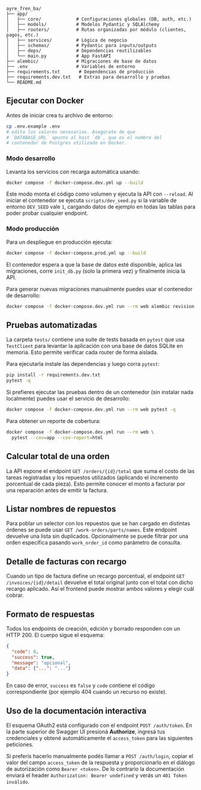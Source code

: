 ```
ayre_fren_ba/
├── app/
│   ├── core/             # Configuraciones globales (DB, auth, etc.)
│   ├── models/           # Modelos Pydantic y SQLAlchemy
│   ├── routers/          # Rutas organizadas por módulo (clientes, pagos, etc.)
│   ├── services/         # Lógica de negocio
│   ├── schemas/          # Pydantic para inputs/outputs
│   ├── deps/             # Dependencias reutilizables
│   └── main.py           # App FastAPI
├── alembic/              # Migraciones de base de datos
├── .env                  # Variables de entorno
├── requirements.txt       # Dependencias de producción
├── requirements.dev.txt   # Extras para desarrollo y pruebas
└── README.md
```

## Ejecutar con Docker

Antes de iniciar crea tu archivo de entorno:

```bash
cp .env.example .env
# edita los valores necesarios. Asegúrate de que
# `DATABASE_URL` apunte al host `db`, que es el nombre del
# contenedor de Postgres utilizado en Docker.
```

### Modo desarrollo

Levanta los servicios con recarga automática usando:

```bash
docker compose -f docker-compose.dev.yml up --build
```

Este modo monta el código como volumen y ejecuta la API con `--reload`.
Al iniciar el contenedor se ejecuta `scripts/dev_seed.py` si la variable
de entorno `DEV_SEED` vale `1`, cargando datos de ejemplo en todas las
tablas para poder probar cualquier endpoint.

### Modo producción

Para un despliegue en producción ejecuta:

```bash
docker compose -f docker-compose.prod.yml up --build
```

El contenedor espera a que la base de datos esté disponible, aplica las
migraciones, corre `init_db.py` (solo la primera vez) y finalmente inicia la
API.

Para generar nuevas migraciones manualmente puedes usar el contenedor de desarrollo:

```bash
docker compose -f docker-compose.dev.yml run --rm web alembic revision --autogenerate -m "mensaje"
```

## Pruebas automatizadas

La carpeta `tests/` contiene una suite de tests basada en `pytest` que usa
`TestClient` para levantar la aplicación con una base de datos SQLite en
memoria. Esto permite verificar cada router de forma aislada.

Para ejecutarla instale las dependencias y luego corra `pytest`:

```bash
pip install -r requirements.dev.txt
pytest -q
```

Si prefieres ejecutar las pruebas dentro de un contenedor (sin instalar nada
localmente) puedes usar el servicio de desarrollo:

```bash
docker compose -f docker-compose.dev.yml run --rm web pytest -q
```

Para obtener un reporte de cobertura:

```bash
docker compose -f docker-compose.dev.yml run --rm web \
  pytest --cov=app --cov-report=html
```

## Calcular total de una orden

La API expone el endpoint `GET /orders/{id}/total` que suma el costo de las tareas registradas y los repuestos utilizados (aplicando el incremento porcentual de cada pieza). Esto permite conocer el monto a facturar por una reparación antes de emitir la factura.

## Listar nombres de repuestos

Para poblar un selector con los repuestos que se han cargado en distintas órdenes se puede usar `GET /work-orders/parts/names`. Este endpoint devuelve una lista sin duplicados. Opcionalmente se puede filtrar por una orden específica pasando `work_order_id` como parámetro de consulta.

## Detalle de facturas con recargo

Cuando un tipo de factura define un recargo porcentual, el endpoint `GET /invoices/{id}/detail` devuelve el total original junto con el total con dicho recargo aplicado. Así el frontend puede mostrar ambos valores y elegir cuál cobrar.

## Formato de respuestas

Todos los endpoints de creación, edición y borrado responden con un HTTP 200.
El cuerpo sigue el esquema:

```json
{
  "code": 0,
  "success": true,
  "message": "opcional",
  "data": {"...": "..."}
}
```

En caso de error, `success` es `false` y `code` contiene el código
correspondiente (por ejemplo 404 cuando un recurso no existe).

## Uso de la documentación interactiva

El esquema OAuth2 está configurado con el endpoint `POST /auth/token`.  En la
parte superior de Swagger UI presioná **Authorize**, ingresá tus credenciales y
obtené automáticamente el `access_token` para las siguientes peticiones.

Si preferís hacerlo manualmente podés llamar a `POST /auth/login`, copiar el
valor del campo `access_token` de la respuesta y proporcionarlo en el diálogo de
autorización como `Bearer <token>`.  De lo contrario la documentación enviará
el header `Authorization: Bearer undefined` y verás un `401 Token inválido`.
